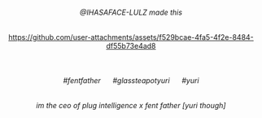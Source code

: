<div align=center>

<h6> @IHASAFACE-LULZ made this </h6>


https://github.com/user-attachments/assets/f529bcae-4fa5-4f2e-8484-df55b73e4ad8


<br>

<h6>#fentfather&nbsp;&nbsp;&nbsp;&nbsp;&nbsp;&nbsp;#glassteapotyuri&nbsp;&nbsp;&nbsp;&nbsp;&nbsp;&nbsp;#yuri</h6>
<h6>im the ceo of plug intelligence x fent father [yuri though] </h6>

</div>
